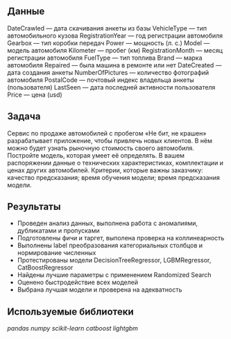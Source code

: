 ## Данные

DateCrawled — дата скачивания анкеты из базы
VehicleType — тип автомобильного кузова
RegistrationYear — год регистрации автомобиля
Gearbox — тип коробки передач
Power — мощность (л. с.)
Model — модель автомобиля
Kilometer — пробег (км)
RegistrationMonth — месяц регистрации автомобиля
FuelType — тип топлива
Brand — марка автомобиля
Repaired — была машина в ремонте или нет
DateCreated — дата создания анкеты
NumberOfPictures — количество фотографий автомобиля
PostalCode — почтовый индекс владельца анкеты (пользователя)
LastSeen — дата последней активности пользователя
Price — цена (usd)

## Задача

Сервис по продаже автомобилей с пробегом «Не бит, не крашен» разрабатывает приложение, чтобы привлечь новых клиентов. В нём можно будет узнать рыночную стоимость своего автомобиля. 
Постройте модель, которая умеет её определять. В вашем распоряжении данные о технических характеристиках, комплектации и ценах других автомобилей.
Критерии, которые важны заказчику:
качество предсказания;
время обучения модели;
время предсказания модели.

## Результаты

- Проведен анализ данных, выполнена работа с аномалиями, дубликатами и пропусками
- Подготовлены фичи и таргет, выполена проверка на коллинеарность
- Выполнены label преобразования категориальных столбцов и нормирование численных
- Протестированы модели DecisionTreeRegressor, LGBMRegressor, CatBoostRegressor
- Найдены лучшие параметры с применением Randomized Search
- Оценено быстродействие всех моделей
- Выбрана лучшая модели и проверена на адекватность

## Используемые библиотеки
*pandas*
*numpy*
*scikit-learn*
*catboost*
*lightgbm*